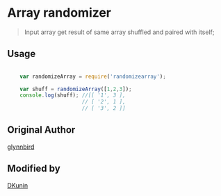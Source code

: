 # Array randomizer

> Input array get result of same array shuffled and paired with itself;

## Usage

```js
  
    var randomizeArray = require('randomizearray');

    var shuff = randomizeArray([1,2,3]);
    console.log(shuff); //[[ '1', 3 ],
                        // [ '2', 1 ],
                        // [ '3', 2 ]]

```

## Original Author

[glynnbird](https://github.com/glynnbird)

## Modified by

[DKunin](http://dkun.in)